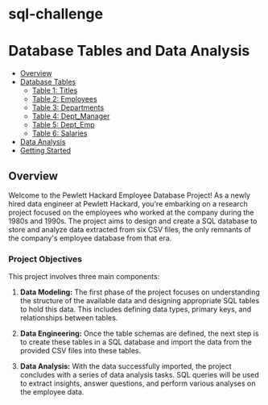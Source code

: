 # sql-challenge
# Database Tables and Data Analysis
- [Overview](#overview)
- [Database Tables](#database-tables)
  - [Table 1: Titles](#table-1-titles)
  - [Table 2: Employees](#table-2-employees)
  - [Table 3: Departments](#table-3-departments)
  - [Table 4: Dept_Manager](#table-4-dept_manager)
  - [Table 5: Dept_Emp](#table-5-dept_emp)
  - [Table 6: Salaries](#table-6-salaries)
- [Data Analysis](#data-analysis)
- [Getting Started](#getting-started)
## Overview
Welcome to the Pewlett Hackard Employee Database Project! As a newly hired data engineer at Pewlett Hackard, you're embarking on a research project focused on the employees who worked at the company during the 1980s and 1990s. The project aims to design and create a SQL database to store and analyze data extracted from six CSV files, the only remnants of the company's employee database from that era.

### Project Objectives

This project involves three main components:

1. **Data Modeling:** The first phase of the project focuses on understanding the structure of the available data and designing appropriate SQL tables to hold this data. This includes defining data types, primary keys, and relationships between tables.

2. **Data Engineering:** Once the table schemas are defined, the next step is to create these tables in a SQL database and import the data from the provided CSV files into these tables.

3. **Data Analysis:** With the data successfully imported, the project concludes with a series of data analysis tasks. SQL queries will be used to extract insights, answer questions, and perform various analyses on the employee data.
